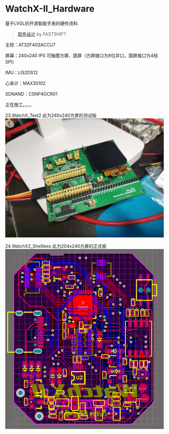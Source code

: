 # WatchX-II_Hardware

基于LVGL的开源智能手表的硬件资料
>[软件设计](https://github.com/FASTSHIFT/WatchX-II) by FASTSHIFT

主控：AT32F403ACCU7

屏幕：240x240 IPS 可触摸方屏、圆屏（方屏接口为8位并口，圆屏接口为4线SPI）

IMU：LIS2DS12

心率计：MAX30102

SDNAND：CSNP4GCR01

正在施工。。。。

23.WatchX_Test2  此为240x240方屏的测试板
![IMG_20200823_162109](https://github.com/Trigger-CN/WatchX-II_Hardware/blob/master/images/IMG_20200823_162109.jpg)

24.WatchX2_Shellless 此为204x240方屏的正式板
![20210418142456](https://github.com/Trigger-CN/WatchX-II_Hardware/blob/master/images/20210418142456.png)
